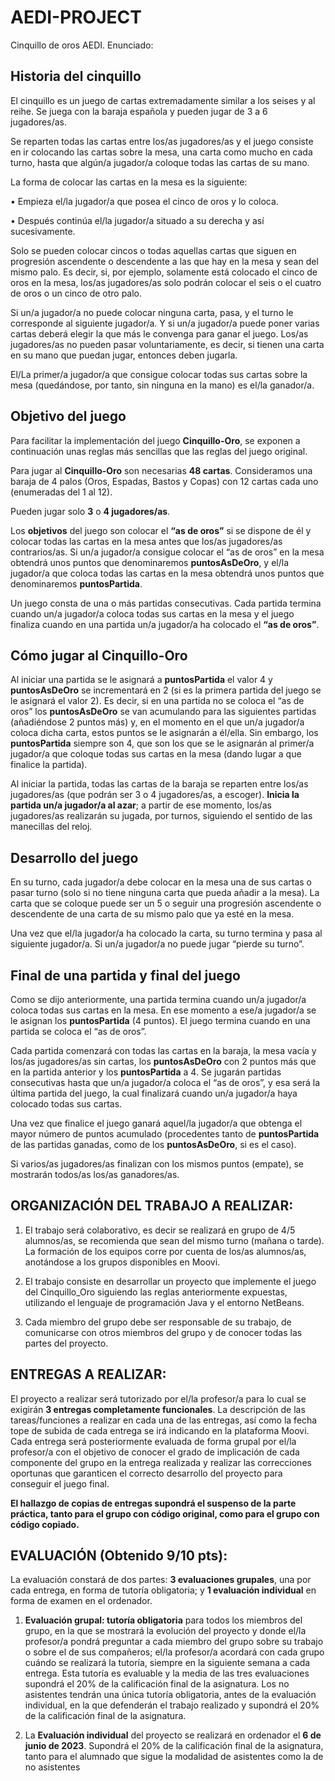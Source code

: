 
# AEDI-PROJECT
 Cinquillo de oros AEDI. Enunciado:
 
 
## Historia del cinquillo
El cinquillo es un juego de cartas extremadamente similar a los seises y al reihe. Se juega con la
baraja española y pueden jugar de 3 a 6 jugadores/as.

Se reparten todas las cartas entre los/as jugadores/as y el juego consiste en ir colocando las cartas
sobre la mesa, una carta como mucho en cada turno, hasta que algún/a jugador/a coloque todas las cartas de su mano.

La forma de colocar las cartas en la mesa es la siguiente:

•   Empieza el/la jugador/a que posea el cinco de oros y lo coloca.

•   Después continúa el/la jugador/a situado a su derecha y así sucesivamente.

Solo se pueden colocar cincos o todas aquellas cartas que siguen en progresión ascendente o
descendente a las que hay en la mesa y sean del mismo palo. Es decir, si, por ejemplo, solamente está colocado el cinco de oros en la mesa, los/as jugadores/as solo podrán colocar el seis o el cuatro de oros o un cinco de otro palo.

Si un/a jugador/a no puede colocar ninguna carta, pasa, y el turno le corresponde al siguiente jugador/a. Y si un/a jugador/a puede poner varias cartas deberá elegir la que más le convenga para ganar el juego. Los/as jugadores/as no pueden pasar voluntariamente, es decir, si tienen una carta en su mano que puedan jugar, entonces deben jugarla.

El/La primer/a jugador/a que consigue colocar todas sus cartas sobre la mesa (quedándose, por
tanto, sin ninguna en la mano) es el/la ganador/a.

## Objetivo del juego
Para facilitar la implementación del juego **Cinquillo-Oro**, se exponen a continuación unas reglas más sencillas que las reglas del juego original.

Para jugar al **Cinquillo-Oro** son necesarias **48 cartas**. Consideramos una baraja de 4 palos (Oros, Espadas, Bastos y Copas) con 12 cartas cada uno (enumeradas del 1 al 12).

Pueden jugar solo **3** o **4 jugadores/as**.

Los **objetivos** del juego son colocar el **“as de oros”** si se dispone de él y colocar todas las cartas en la mesa antes que los/as jugadores/as contrarios/as. Si un/a jugador/a consigue colocar el “as de oros” en la mesa obtendrá unos puntos que denominaremos **puntosAsDeOro**, y el/la jugador/a que coloca todas las cartas en la mesa obtendrá unos puntos que denominaremos **puntosPartida**.

Un juego consta de una o más partidas consecutivas. Cada partida termina cuando un/a jugador/a coloca todas sus cartas en la mesa y el juego finaliza cuando en una partida un/a jugador/a ha colocado el **“as de oros”**.

## Cómo jugar al Cinquillo-Oro
Al iniciar una partida se le asignará a **puntosPartida** el valor 4 y **puntosAsDeOro** se incrementará en 2 (si es la primera partida del juego se le asignará el valor 2). Es decir, si en una partida no se coloca el “as de oros” los **puntosAsDeOro** se van acumulando para las siguientes partidas (añadiéndose 2 puntos más) y, en el momento en el que un/a jugador/a coloca dicha carta, estos puntos se le asignarán a él/ella. Sin embargo, los **puntosPartida** siempre son 4, que son los que se le asignarán al primer/a jugador/a que coloque todas sus cartas en la mesa (dando lugar a que finalice la partida).

Al iniciar la partida, todas las cartas de la baraja se reparten entre los/as jugadores/as (que podrán ser 3 o 4 jugadores/as, a escoger). **Inicia la partida un/a jugador/a al azar**; a partir de ese momento, los/as jugadores/as realizarán su jugada, por turnos, siguiendo el sentido de las
manecillas del reloj.

## Desarrollo del juego
En su turno, cada jugador/a debe colocar en la mesa una de sus cartas o pasar turno (solo si no tiene ninguna carta que pueda añadir a la mesa). La carta que se coloque puede ser un 5 o seguir una progresión ascendente o descendente de una carta de su mismo palo que ya esté en la mesa.

Una vez que el/la jugador/a ha colocado la carta, su turno termina y pasa al siguiente jugador/a. Si un/a jugador/a no puede jugar “pierde su turno”.

## Final de una partida y final del juego
Como se dijo anteriormente, una partida termina cuando un/a jugador/a coloca todas sus cartas en la mesa. En ese momento a ese/a jugador/a se le asignan los **puntosPartida** (4 puntos). El juego termina cuando en una partida se coloca el “as de oros”.

Cada partida comenzará con todas las cartas en la baraja, la mesa vacía y los/as jugadores/as sin cartas, los **puntosAsDeOro** con 2 puntos más que en la partida anterior y los **puntosPartida** a 4. Se jugarán partidas consecutivas hasta que un/a jugador/a coloca el “as de oros”, y esa será la última partida del juego, la cual finalizará cuando un/a jugador/a haya colocado todas sus cartas.

Una vez que finalice el juego ganará aquel/la jugador/a que obtenga el mayor número de puntos acumulado (procedentes tanto de **puntosPartida** de las partidas ganadas, como de los **puntosAsDeOro**, si es el caso).

Si varios/as jugadores/as finalizan con los mismos puntos (empate), se mostrarán todos/as los/as ganadores/as.
    

## ORGANIZACIÓN DEL TRABAJO A REALIZAR:
1. El trabajo será colaborativo, es decir se realizará en grupo de 4/5 alumnos/as, se recomienda que sean del mismo turno (mañana o tarde). La formación de los equipos corre por cuenta de los/as alumnos/as, anotándose a los grupos disponibles en Moovi.

2. El trabajo consiste en desarrollar un proyecto que implemente el juego del Cinquillo_Oro
siguiendo las reglas anteriormente expuestas, utilizando el lenguaje de programación Java y el entorno NetBeans.

3. Cada miembro del grupo debe ser responsable de su trabajo, de comunicarse con otros
miembros del grupo y de conocer todas las partes del proyecto.

## ENTREGAS A REALIZAR:
El proyecto a realizar será tutorizado por el/la profesor/a para lo cual se exigirán **3 entregas completamente funcionales**. La descripción de las tareas/funciones a realizar en cada una de las entregas, así como la fecha tope de subida de cada entrega se irá indicando en la plataforma Moovi. Cada entrega será posteriormente evaluada de forma grupal por el/la profesor/a con el objetivo de conocer el grado de implicación de cada componente del grupo en la entrega realizada y realizar las correcciones oportunas que garanticen el correcto desarrollo del proyecto para conseguir el juego final.

**El hallazgo de copias de entregas supondrá el suspenso de la parte práctica, tanto para el grupo con código original, como para el grupo con código copiado.**

## EVALUACIÓN (Obtenido 9/10 pts):
La evaluación constará de dos partes: **3 evaluaciones grupales**, una por cada entrega, en forma de tutoría obligatoria; y **1 evaluación individual** en forma de examen en el ordenador.

1. **Evaluación grupal: tutoría obligatoria** para todos los miembros del grupo, en la que se mostrará la evolución del proyecto y donde el/la profesor/a pondrá preguntar a cada miembro
del grupo sobre su trabajo o sobre el de sus compañeros; el/la profesor/a acordará con cada
grupo cuándo se realizará la tutoría, siempre en la siguiente semana a cada entrega. Esta tutoría es evaluable y la media de las tres evaluaciones supondrá el 20% de la calificación final de la asignatura. Los no asistentes tendrán una única tutoría obligatoria, antes de la evaluación individual, en la que defenderán el trabajo realizado y supondrá el 20% de la calificación final de la asignatura.

2. La **Evaluación individual** del proyecto se realizará en ordenador el **6 de junio de 2023**. Supondrá el 20% de la calificación final de la asignatura, tanto para el alumnado que sigue la modalidad de asistentes como la de no asistentes
